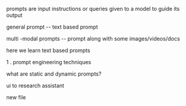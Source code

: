 prompts are input instructions or queries given to a model to guide its output

general prompt -- text based prompt

multi -modal prompts -- prompt along with some images/videos/docs

here we learn text based prompts

1 . prompt engineering techniques

what are static and dynamic prompts?

ui to research assistant 

new file 